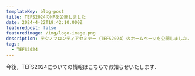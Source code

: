 ```yaml
---
templateKey: blog-post
title: TEFS2024のHPを公開しました
date: 2024-4-22T19:42:10.000Z
featuredpost: false
featuredimage: /img/logo-image.png
description: テクノフロンティアセミナー（TEFS2024）のホームページを公開しました．
tags:
  - TEFS2024
---
```


今後，TEFS2024についての情報はこちらでお知らせいたします．
